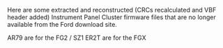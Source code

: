 Here are some extracted and reconstructed (CRCs recalculated and VBF header added) Instrument Panel Cluster firmware files that are no longer available from the Ford download site.

AR79 are for the FG2 / SZ1
ER2T are for the FGX

